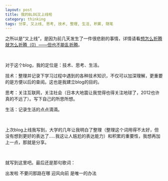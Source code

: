 ```yaml
---
layout: post
title: 我的BLOG又上线啦 
category: thinking
tags: 分享, 又上线, 思考, 技术, 整理, 生活, 积累, 随笔 
---
```


之所以是“又上线”，是因为前几天发生了一件很悲剧的事情，详情请看[想怎么折腾就怎么折腾（0）——但也不能乱折腾][1]。

&nbsp;

对于这个blog，我的定位是：技术、思考、生活。

技术：整理并记录下学习过程中遇到的各种技术知识，不仅可以加深理解，更重要的是方便以后的查阅。这也是我建立blog的目的。

思考：关注互联网，关注社会（日本大地震让我觉得也得关注地球了，2012也许真的不远了）。写下自己的所思所想。

生活：记录生活的点点滴滴。

&nbsp;

上次blog上线我写到，大学的几年让我明白了整理（整理这个词用得不太好，但没有想到更好的表达了.....我这让人尴尬的表达能力）和积累的重要性，我想再加上一点，那就是分享。

&nbsp;

就写到这里吧。最后还是那句歌词：

出发啦 不要问那路在哪 迎风向前 是唯一的办法

&nbsp;


[1]: http://li-hao.info/posts/Zhe-Teng-0.html
